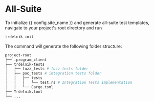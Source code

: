 
# All-Suite

To initialize {{ config.site_name }} and generate all-suite test templates, navigate to your project's root directory and run

```bash
trdelnik init
```

The command will generate the following folder structure:
```bash
project-root
├── .program_client
├── trdelnik-tests
│   ├── fuzz_tests # fuzz tests folder
│   ├── poc_tests # integration tests folder
│   │   ├── tests
│   │   │   └── test.rs # Integration Tests implementation
│   │   └── Cargo.toml
├── Trdelnik.toml
└── ...
```
